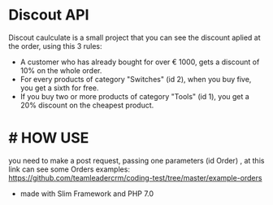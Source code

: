 # Discout API

Discout caulculate is a small project that you can see the discount aplied at the order, using this 3 rules:
* A customer who has already bought for over € 1000, gets a discount of 10% on the whole order.
* For every products of category "Switches" (id 2), when you buy five, you get a sixth for free.
* If you buy two or more products of category "Tools" (id 1), you get a 20% discount on the cheapest product.



# # HOW USE

you need to make a post request, passing one parameters (id Order) , at this link can see some Orders examples:
https://github.com/teamleadercrm/coding-test/tree/master/example-orders


- made with Slim Framework and PHP 7.0